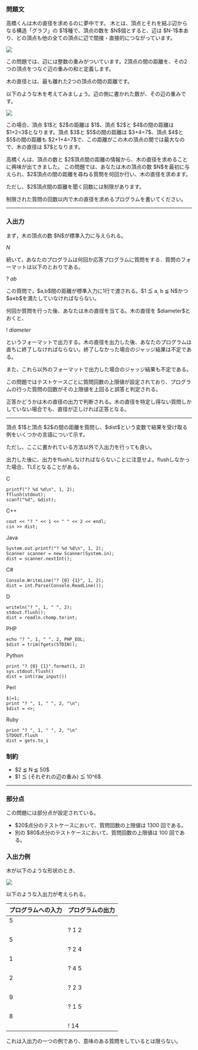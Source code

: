 
<div>

<div>

<div>

<section>

### **問題文**

<p>
高橋くんは木の直径を求めるのに夢中です。
木とは、頂点とそれを結ぶ辺からなる構造「グラフ」の $1$種で、頂点の数を $N$個とすると、辺は $N-1$本あり、どの頂点も他の全ての頂点に辺で間接・直接的につながっています。
</p>

<p>

</p>

<div>

<img src="https://atcoder.jp/img/abc/019/tree.png">

</img>

</div>

<p>

</p>

<p>
この問題では、辺には整数の重みがついています。2頂点の間の距離を、その2つの頂点をつなぐ辺の重みの和と定義します。
</p>

<p>
木の直径とは、最も離れた2つの頂点の間の距離です。
</p>

<p>
以下のような木を考えてみましょう。辺の側に書かれた数が、その辺の重みです。
</p>

<p>

</p>

<div>

<img src="https://atcoder.jp/img/abc/019/tree_with_weight.png">

</img>

</div>

<p>

</p>

<p>
この場合、頂点 $1$と $2$の距離は $1$、頂点 $2$と $4$の間の距離は $1+2=3$となります。頂点 $3$と $5$の間の距離は $3+4=7$、頂点 $4$と $5$の間の距離も $2+1+4=7$で、この距離がこの木の頂点の間では最大なので、木の直径は $7$となります。
</p>

<p>
高橋くんは、頂点の数と $2$頂点間の距離の情報から、木の直径を求めることに興味が出てきました。
この問題では、あなたは木の頂点の数 $N$を最初に与えられ、$2$頂点の間の距離を尋ねる質問を何回か行い、木の直径を求めます。
</p>

<p>
ただし、$2$頂点間の距離を聞く回数には制限があります。
</p>

<p>
制限された質問の回数以内で木の直径を求めるプログラムを書いてください。
</p>

</section>

</div>

---

<div>

<div>

<section>

### **入出力**

<p>
まず，木の頂点の数 $N$が標準入力に与えられる。
</p>

<div>

$N$
</div>

<p>
続いて，あなたのプログラムは何回か応答プログラムに質問をする．質問のフォーマットは以下のとおりである。
</p>

<div>

? $a$$b$
</div>

<p>
この質問で，$a,b$間の距離が標準入力に1行で渡される。$1 ≦ a, b ≦ N$かつ $a≠b$を満たしていなければならない。
</p>

<p>
何回か質問を行った後、あなたは木の直径を当てる。木の直径を $diameter$とおくと、
</p>

<div>

! $diameter$
</div>

<p>
というフォーマットで出力する。木の直径を出力した後、あなたのプログラムは直ちに終了しなければならない。終了しなかった場合のジャッジ結果は不定である。
</p>

<p>
また、これら以外のフォーマットで出力した場合のジャッジ結果も不定である。
</p>

<p>
この問題ではテストケースごとに質問回数の上限値が設定されており、プログラムの行った質問の回数がその上限値を上回ると誤答と判定される。
</p>

<p>
正答かどうかは木の直径の出力で判断される。木の直径を特定し得ない質問しかしていない場合でも、直径が正しければ正答となる。
</p>

---

<p>
頂点 $1$と頂点 $2$の間の距離を質問し、$dist$という変数で結果を受け取る例をいくつかの言語について示す。
</p>

<p>
ただし、ここに書かれている方法以外で入出力を行っても良い。
</p>

<p>

<span>
出力した後に、出力をflushしなければならないことに注意せよ。flushしなかった場合、TLEとなることがある。
</span>

</p>

<p>
C

</p>

```
printf("? %d %d\n", 1, 2);
fflush(stdout);
scanf("%d", &dist);
```

<p>

</p>

<p>
C++

</p>

```
cout << "? " << 1 << " " << 2 << endl;
cin >> dist;
```

<p>

</p>

<p>
Java

</p>

```
System.out.printf("? %d %d\n", 1, 2);
Scanner scanner = new Scanner(System.in);
dist = scanner.nextInt();
```

<p>

</p>

<p>
C#

</p>

```
Console.WriteLine("? {0} {1}", 1, 2);
dist = int.Parse(Console.ReadLine());
```

<p>

</p>

<p>
D

</p>

```
writeln("? ", 1, " ", 2);
stdout.flush();
dist = readln.chomp.to!int;
```

<p>

</p>

<p>
PHP

</p>

```
echo "? ", 1, " ", 2, PHP_EOL;
$dist = trim(fgets(STDIN));
```

<p>

</p>

<p>
Python

</p>

```
print "? {0} {1}".format(1, 2)
sys.stdout.flush()
dist = int(raw_input())
```

<p>

</p>

<p>
Perl

</p>

```
$|=1;
print "? ", 1, " ", 2, "\n";
$dist = <>;
```

<p>

</p>

<p>
Ruby

</p>

```
print "? ", 1, " ", 2, "\n"
STDOUT.flush
dist = gets.to_i
```

<p>

</p>

</section>

</div>

<div>

<section>

### **制約**

<ul>

<li>
$2 ≦ N ≦ 50$
</li>

<li>
$1 ≦ (それぞれの辺の重み) ≦ 10^6$
</li>

</ul>

</section>

</div>

</div>

---

<div>

<section>

### **部分点**

<p>
この問題には部分点が設定されている。
</p>

<ul>

<li>
$20$点分のテストケースにおいて、質問回数の上限値は 1300 回である。
</li>

<li>
別の $80$点分のテストケースにおいて、質問回数の上限値は 100 回である。
</li>

</ul>

</section>

</div>

<div>

<section>

### **入出力例**

<p>
木が以下のような形状のとき、
</p>

<p>

</p>

<div>

<img src="https://atcoder.jp/img/abc/019/sample1.png">

</img>

</div>

<p>

</p>

<p>
以下のような入出力が考えられる。
</p>

<table>

<colgroup>

<col>

</col>

<col>

</col>

</colgroup>

<thead>

<tr>

<th>
プログラムへの入力
</th>

<th>
プログラムの出力
</th>

</tr>

</thead>

<tbody>

<tr>

<td>
5
</td>

<td>

</td>

</tr>

<tr>

<td>

</td>

<td>
? 1 2
</td>

</tr>

<tr>

<td>
5
</td>

<td>

</td>

</tr>

<tr>

<td>

</td>

<td>
? 2 4
</td>

</tr>

<tr>

<td>
1
</td>

<td>

</td>

</tr>

<tr>

<td>

</td>

<td>
? 4 5
</td>

</tr>

<tr>

<td>
2
</td>

<td>

</td>

</tr>

<tr>

<td>

</td>

<td>
? 2 3
</td>

</tr>

<tr>

<td>
9
</td>

<td>

</td>

</tr>

<tr>

<td>

</td>

<td>
? 1 5
</td>

</tr>

<tr>

<td>
8
</td>

<td>

</td>

</tr>

<tr>

<td>

</td>

<td>
! 14
</td>

</tr>

</tbody>

</table>

<p>
これは入出力の一つの例であり、意味のある質問をしているとは限らない。
</p>

</section>

</div>

</div>

</div>
